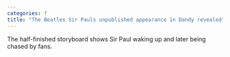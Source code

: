 ```yaml
---
categories: f
title: "The Beatles Sir Pauls unpublished appearance in Dandy revealed"
---
```

The half-finished storyboard shows Sir Paul waking up and later being chased by fans.